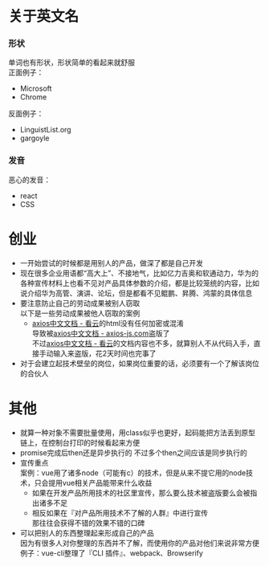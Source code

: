 # 关于英文名  

### 形状

单词也有形状，形状简单的看起来就舒服  
正面例子：

- Microsoft
- Chrome

反面例子：

- LinguistList.org
- gargoyle

### 发音

恶心的发音：

- react
- CSS

# 创业

- 一开始尝试的时候都是用别人的产品，做深了都是自己开发
- 现在很多企业用语都“高大上”、不接地气，比如亿力吉奥和软通动力，华为的各种宣传材料上也看不见对产品具体参数的介绍，都是比较笼统的内容，比如说介绍华为高管、演讲、论坛，但是都看不见鲲鹏、昇腾、鸿蒙的具体信息
- 要注意防止自己的劳动成果被别人窃取  
  以下是一些劳动成果被他人窃取的案例  
  - [axios中文文档 - 看云](https://www.kancloud.cn/yunye/axios/234845)的html没有任何加密或混淆  
    导致被[axios中文文档 - axios-js.com](http://www.axios-js.com/zh-cn/docs/#%E8%87%AA%E5%AE%9A%E4%B9%89%E5%AE%9E%E4%BE%8B%E9%BB%98%E8%AE%A4%E5%80%BC)盗版了  
    不过[axios中文文档 - 看云](https://www.kancloud.cn/yunye/axios/234845)的文档内容也不多，就算别人不从代码入手，直接手动输入来盗版，花2天时间也完事了
- 对于会建立起技术壁垒的岗位，如果岗位重要的话，必须要有一个了解该岗位的合伙人

# 其他

- 就算一种对象不需要批量使用，用class似乎也更好，起码能把方法丢到原型链上，在控制台打印的时候看起来方便
- promise完成后then还是异步执行的
  不过多个then之间应该是同步执行的
- 宣传重点  
  案例：vue用了诸多node（可能有c）的技术，但是从来不提它用的node技术，只会提用vue相关产品能带来什么收益
  - 如果在开发产品所用技术的社区里宣传，那么要么技术被盗版要么会被指出诸多不足
  - 相反如果在『对产品所用技术不了解的人群』中进行宣传  
    那往往会获得不错的效果不错的口碑  
- 可以把别人的东西整理起来形成自己的产品  
  因为有很多人对你整理的东西并不了解，而使用你的产品对他们来说非常方便  
  例子：vue-cli整理了『CLI 插件』、webpack、Browserify

